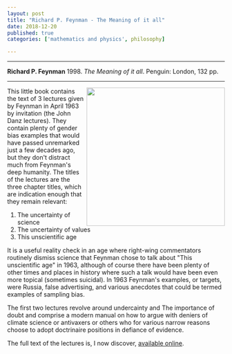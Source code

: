```yaml
---
layout: post
title: "Richard P. Feynman - The Meaning of it all"
date: 2018-12-20
published: true
categories: ['mathematics and physics', philosophy]

---
```



***
<b>Richard P. Feynman</b> 1998. _The Meaning of it all_. Penguin: London, 132  pp.

***
<img align="right" width="320" src="https://productimages.worldofbooks.com/0140276351.jpg" alt="">   


This little book contains the text of 3 lectures given by Feynman in April 1963 by invitation (the John Danz lectures).  They contain plenty of gender bias examples that would have passed unremarked just a few decades ago, but they don't distract much from Feynman's deep humanity. The titles of the lectures are the three chapter titles, which are indication enough that they remain relevant:

1. The uncertainty of science
2. The uncertainty of values
3. This unscientific age

It is a useful reality check in an age where right-wing commentators routinely dismiss science that Feynman chose to talk about "This unscientific age" in 1963, although of course there have been plenty of other times and places in history where such a talk would have been even more topical (sometimes suicidal).  In 1963 Feynman's examples, or targets, were Russia, false advertising, and various anecdotes that could be termed examples of sampling bias. 

The first two lectures revolve around undercainty and The importance of doubt and comprise a modern manual on how to argue with deniers of climate science or antivaxers or others who for various narrow reasons choose to adopt doctrinaire positions in defiance of evidence.  

The full text of the lectures is, I now discover, [available online](http://search.chadpearce.com/home/BOOKS/8773894-Meaning-of-It-All-by-Feynman-Nobel-Laureate.pdf).
